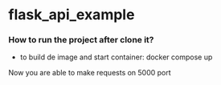 # flask_api_example

<h3>How to run the project after clone it?</h3>
<ul>
  <li>to build de image and start container: docker compose up</li>
</ul>
<p>Now you are able to make requests on 5000 port</p>